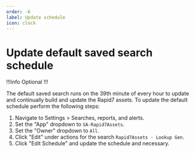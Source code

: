 ```yaml
---
order: -6
label: Update schedule
icon: clock
---
```


# Update default saved search schedule

!!!info Optional
!!!

The default saved search runs on the 39th minute of every hour to update and continually build and update the Rapid7 assets. To update the default schedule perform the following steps:

1. Navigate to Settings > Searches, reports, and alerts.
1. Set the "App" dropdown to `SA-Rapid7Assets`.
1. Set the "Owner" dropdown to `All`.
1. Click "Edit" under actions for the search `Rapid7Assets - Lookup Gen`.
1. Click "Edit Schedule" and update the schedule and necessary.